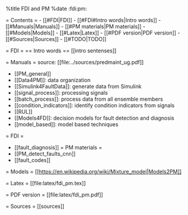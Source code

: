 %title FDI and PM
%date
:fdi:pm:

= Contents =
    - [[#FDI|FDI]]
        - [[#FDI#Intro words|Intro words]]
    - [[#Manuals|Manuals]]
    - [[#PM materials|PM materials]]
    - [[#Models|Models]]
    - [[#Latex|Latex]]
    - [[#PDF version|PDF version]]
    - [[#Sources|Sources]]
    - [[#TODO|TODO]]

= FDI =
== Intro words ==
[[intro sentenses]]

= Manuals =
source: [[file:../sources/predmaint_ug.pdf]]
- [[PM_general]]
- [[Data4PM]]: data organization
- [[Simulink4FaultData]]: generate data from Simulink
- [[signal_process]]: processing signals
- [[batch_process]]: process data from all ensemble members
- [[condition_indicators]]: identify condition indicators from signals
- [[RUL]]
- [[Models4FD]]: decision models for fault detection and diagnosis
- [[model_based]]: model based techniques

= FDI =
- [[fault_diagnosis]]
= PM materials =
- [[PM_detect_faults_cnn]]
- [[fault_codes]]

= Models =
[[https://en.wikipedia.org/wiki/Mixture_model|Models2PM]]

= Latex =
[[file:latex/fdi_pm.tex]]

= PDF version =
[[file:latex/fdi_pm.pdf]]

= Sources =
[[sources]]
